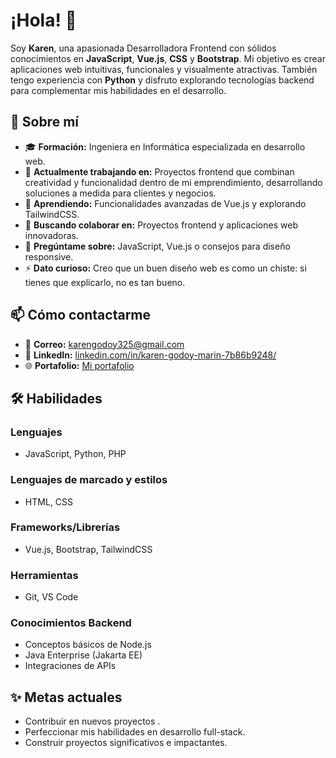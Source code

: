 # ¡Hola! 👋  

Soy **Karen**, una apasionada Desarrolladora Frontend con sólidos conocimientos en **JavaScript**, **Vue.js**, **CSS** y **Bootstrap**. Mi objetivo es crear aplicaciones web intuitivas, funcionales y visualmente atractivas. También tengo experiencia con **Python** y disfruto explorando tecnologías backend para complementar mis habilidades en el desarrollo.  

## 🌟 Sobre mí  
- 🎓 **Formación:** Ingeniera en Informática especializada en desarrollo web.  
- 🔭 **Actualmente trabajando en:** Proyectos frontend que combinan creatividad y funcionalidad dentro de mi emprendimiento, desarrollando soluciones a medida para clientes y negocios.  
- 🌱 **Aprendiendo:** Funcionalidades avanzadas de Vue.js y explorando TailwindCSS.  
- 👯 **Buscando colaborar en:** Proyectos frontend y aplicaciones web innovadoras.  
- 💬 **Pregúntame sobre:** JavaScript, Vue.js o consejos para diseño responsive.  
- ⚡ **Dato curioso:** Creo que un buen diseño web es como un chiste: si tienes que explicarlo, no es tan bueno.  

## 📫 Cómo contactarme  
- 💌 **Correo:** karengodoy325@gmail.com  
- 💼 **LinkedIn:** [linkedin.com/in/karen-godoy-marin-7b86b9248/](https://www.linkedin.com/in/karen-godoy-marin-7b86b9248/)  
- 🌐 **Portafolio:** [Mi portafolio](https://karen371.github.io/karen-devfolio/)  

## 🛠️ Habilidades  

### Lenguajes  
- JavaScript, Python, PHP  

### Lenguajes de marcado y estilos  
- HTML, CSS  

### Frameworks/Librerías  
- Vue.js, Bootstrap, TailwindCSS  

### Herramientas  
- Git, VS Code  

### Conocimientos Backend  
- Conceptos básicos de Node.js  
- Java Enterprise (Jakarta EE)  
- Integraciones de APIs  

## ✨ Metas actuales  
- Contribuir en nuevos proyectos .  
- Perfeccionar mis habilidades en desarrollo full-stack.  
- Construir proyectos significativos e impactantes.  
